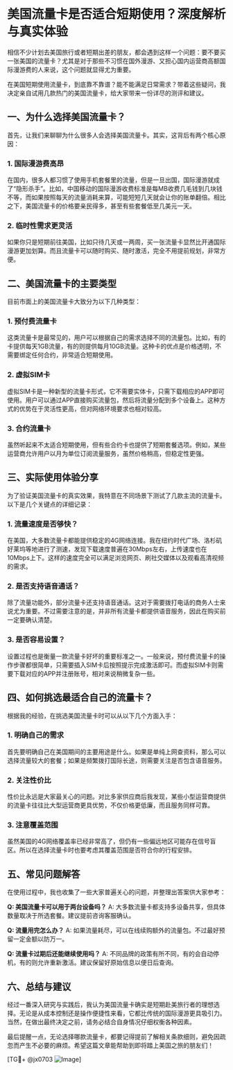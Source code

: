 # 美国流量卡是否适合短期使用？深度解析与真实体验

相信不少计划去美国旅行或者短期出差的朋友，都会遇到这样一个问题：要不要买一张美国的流量卡？尤其是对于那些不习惯在国外漫游、又担心国内运营商高额国际漫游费的人来说，这个问题就显得尤为重要。

在美国短期使用流量卡，到底靠不靠谱？能不能满足日常需求？带着这些疑问，我决定亲自试用几款热门的美国流量卡，给大家带来一份详尽的测评和建议。

## 一、为什么选择美国流量卡？

首先，让我们来聊聊为什么很多人会选择美国流量卡。其实，这背后有两个核心原因：

### 1. 国际漫游费高昂
在国内，很多人都习惯了使用手机套餐里的流量，但是一旦出国，国际漫游就成了“隐形杀手”。比如，中国移动的国际漫游收费标准是每MB收费几毛钱到几块钱不等，而如果按照每天的流量消耗来算，可能短短几天就会让你的账单翻倍。相比之下，美国流量卡的价格要亲民得多，甚至有些套餐低至几美元一天。

### 2. 临时性需求更灵活
如果你只是短期前往美国，比如只待几天或一两周，买一张流量卡显然比开通国际漫游更加划算。而且流量卡可以随时购买、随时激活，完全不用提前规划，非常方便。

## 二、美国流量卡的主要类型

目前市面上的美国流量卡大致分为以下几种类型：

### 1. 预付费流量卡
这类流量卡是最常见的，用户可以根据自己的需求选择不同的流量包。比如，有的卡提供每天1GB流量，有的则提供每月10GB流量。这种卡的优点是价格透明，不需要绑定任何合约，非常适合短期使用。

### 2. 虚拟SIM卡
虚拟SIM卡是一种新型的流量卡形式，它不需要实体卡，只需下载相应的APP即可使用。用户可以通过APP直接购买流量包，然后将流量分配到多个设备上。这种方式的优势在于灵活性更高，但对网络环境要求也相对较高。

### 3. 合约流量卡
虽然听起来不太适合短期使用，但有些合约卡也提供了短期套餐选项。例如，某些运营商允许用户以月为单位订阅流量服务，虽然价格稍高，但稳定性更强。

## 三、实际使用体验分享

为了验证美国流量卡的真实效果，我特意在不同场景下测试了几款主流的流量卡。以下是几个关键点的详细记录：

### 1. 流量速度是否够快？
在美国，大多数流量卡都能提供稳定的4G网络连接。我在纽约时代广场、洛杉矶好莱坞等地进行了测速，发现下载速度普遍在30Mbps左右，上传速度也在10Mbps上下。这样的速度完全可以满足浏览网页、刷社交媒体以及观看高清视频的需求。

### 2. 是否支持语音通话？
除了流量功能外，部分流量卡还支持语音通话。这对于需要拨打电话的商务人士来说尤为重要。不过需要注意的是，并非所有流量卡都提供语音服务，因此在购买前一定要确认清楚。

### 3. 是否容易设置？
设置过程也是衡量一款流量卡好坏的重要标准之一。一般来说，预付费流量卡的操作步骤都很简单，只需要插入SIM卡后按照提示完成激活即可。而虚拟SIM卡则需要下载对应的APP并注册账号，相对来说稍微复杂一些。

## 四、如何挑选最适合自己的流量卡？

根据我的经验，在挑选美国流量卡时可以从以下几个方面入手：

### 1. 明确自己的需求
首先要明确自己在美国期间的主要用途是什么。如果是单纯上网查资料，那么可以选择流量较大的套餐；如果是频繁拨打国际长途，则需要关注是否包含语音服务。

### 2. 关注性价比
性价比永远是大家最关心的问题。对比多家供应商后我发现，某些小型运营商提供的流量卡往往比大型运营商更具优势，不仅价格更低廉，而且服务同样可靠。

### 3. 注意覆盖范围
虽然美国的4G网络覆盖率已经非常高了，但仍有一些偏远地区可能存在信号盲区。所以在选择流量卡时也要考虑其覆盖范围是否符合你的行程安排。

## 五、常见问题解答

在使用过程中，我也收集了一些大家普遍关心的问题，并整理出答案供大家参考：

**Q: 美国流量卡可以用于两台设备吗？**
A: 大多数流量卡都支持多设备共享，但具体数量取决于所选套餐。建议提前咨询客服确认。

**Q: 流量用完怎么办？**
A: 如果流量耗尽，可以在线续购额外的流量包。不过最好预留一定金额以防万一。

**Q: 流量卡过期后还能继续使用吗？**
A: 不同品牌的政策有所不同，有的会自动停机，有的则允许重新激活。建议保留好原始信息以便日后查询。

## 六、总结与建议

经过一番深入研究与实践后，我认为美国流量卡确实是短期赴美旅行者的理想选择。无论是从成本控制还是操作便捷性来看，它都比传统的国际漫游更具吸引力。当然，在做出最终决定之前，请务必结合自身情况仔细权衡各种因素。

最后提醒一点，无论选择哪款流量卡，都要记得提前了解相关条款细则，避免因疏忽而产生不必要的麻烦。希望这篇文章能帮助到即将踏上美国之旅的朋友们！

[TG💪+ @jx0703 ![Image](https://github.com/user-attachments/assets/dbca1d08-cadb-493c-b0ec-ad6f7a83f270)]